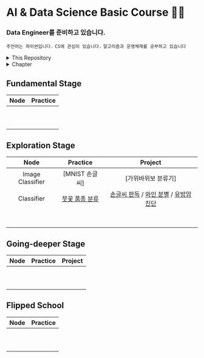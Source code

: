 # AI & Data Science Basic Course 👨‍💻
### Data Engineer를 준비하고 있습니다.
`주언어는 파이썬입니다.` `CS에 관심이 있습니다.` `알고리즘과 운영체제를 공부하고 있습니다`
    
<details>
    <summary>This Repository</summary>
    <div markdown="1">
    
##### ✔ 모두의연구소 AIFFEL
- [x] `AI · Data Science 첫 입문과정`
- [x] `2021년 6월 24일 ~ 12월 15일`
- [x] `기본 개념 및 프로젝트 기록✍`
- [x] [`더 자세한 내용은?`](https://aiffel.io/)
        
</details>
    
<details>
    <summary>Chapter</summary>
    <div markdown="1">
    
1. [Fundamental Stage](#fundamental-stage)

2. [Exploration Stage](#exploration-stage)
     
3. [Flipped School](#flipped-school)

</details>


    
## Fundamental Stage
|**Node**|**Practice**|
|:----------:|:----------:|
||||
||||
||||
||||
||||
||||
||||
||||
||||
||||

## Exploration Stage
|**Node**|**Practice**|**Project**|
|:----------:|:----------:|:----------:|
|Image Classifier|[MNIST 손글씨]|[가위바위보 분류기]|
|Classifier|[붓꽃 품종 분류](https://github.com/woongcheol/AIFFEL-PROJECT/blob/main/AIFFEL-EXPLORE/exploration/E2/E2_practice.ipynb)|[손글씨 판독](https://github.com/woongcheol/AIFFEL-PROJECT/blob/main/AIFFEL-EXPLORE/exploration/E2/E2_classifier_digits.ipynb) / [와인 분별](https://github.com/woongcheol/AIFFEL-PROJECT/blob/main/AIFFEL-EXPLORE/exploration/E2/E2_classifier_wine.ipynb) / [유방암 진단](https://github.com/woongcheol/AIFFEL-PROJECT/blob/main/AIFFEL-EXPLORE/exploration/E2/E2_classifier_breast_cancer.ipynb)|
||||
||||
||||
||||
||||
||||
||||
||||
    
## Going-deeper Stage
|**Node**|**Practice**|**Project**|
|:----------:|:----------:|:----------:|
||||
||||
||||
||||
||||
||||
||||
||||
||||
||||

## Flipped School
|**Node**|**Practice**|
|:----------:|:----------:|
||||
||||
||||
||||
||||
||||
||||
||||
||||
||||
